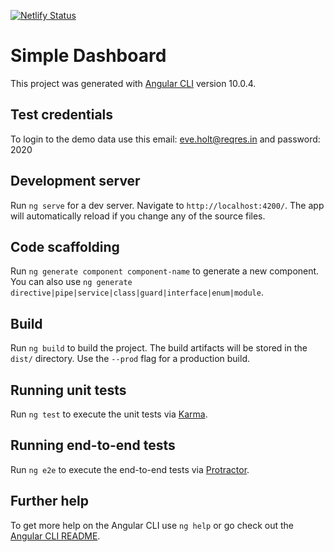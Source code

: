 [![Netlify Status](https://api.netlify.com/api/v1/badges/07620dfc-68c0-4840-b069-996c072a6dd2/deploy-status)](https://app.netlify.com/sites/mo2menelzeiny-simple-dashboard/deploys)

# Simple Dashboard
This project was generated with [Angular CLI](https://github.com/angular/angular-cli) version 10.0.4.

## Test credentials
To login to the demo data use this email: eve.holt@reqres.in and password: 2020 

## Development server

Run `ng serve` for a dev server. Navigate to `http://localhost:4200/`. The app will automatically reload if you change any of the source files.

## Code scaffolding

Run `ng generate component component-name` to generate a new component. You can also use `ng generate directive|pipe|service|class|guard|interface|enum|module`.

## Build

Run `ng build` to build the project. The build artifacts will be stored in the `dist/` directory. Use the `--prod` flag for a production build.

## Running unit tests

Run `ng test` to execute the unit tests via [Karma](https://karma-runner.github.io).

## Running end-to-end tests

Run `ng e2e` to execute the end-to-end tests via [Protractor](http://www.protractortest.org/).

## Further help

To get more help on the Angular CLI use `ng help` or go check out the [Angular CLI README](https://github.com/angular/angular-cli/blob/master/README.md).
